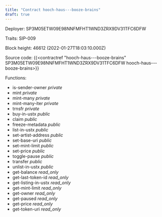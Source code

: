 ```yaml
---
title: "Contract hooch-haus---booze-brains"
draft: true
---
```

Deployer: SP3M05ETW09E98NNFMFHT1WND3ZRX9DV31TFC6DFW

Traits:
SIP-009 



Block height: 46612 (2022-01-27T18:03:10.000Z)

Source code: {{<contractref "hooch-haus---booze-brains" SP3M05ETW09E98NNFMFHT1WND3ZRX9DV31TFC6DFW hooch-haus---booze-brains>}}

Functions:

* is-sender-owner _private_
* mint _private_
* mint-many _private_
* mint-many-iter _private_
* trnsfr _private_
* buy-in-ustx _public_
* claim _public_
* freeze-metadata _public_
* list-in-ustx _public_
* set-artist-address _public_
* set-base-uri _public_
* set-mint-limit _public_
* set-price _public_
* toggle-pause _public_
* transfer _public_
* unlist-in-ustx _public_
* get-balance _read_only_
* get-last-token-id _read_only_
* get-listing-in-ustx _read_only_
* get-mint-limit _read_only_
* get-owner _read_only_
* get-paused _read_only_
* get-price _read_only_
* get-token-uri _read_only_
